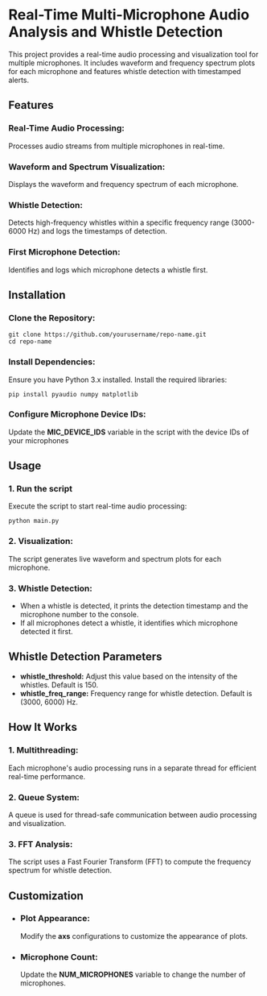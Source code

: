 # Real-Time Multi-Microphone Audio Analysis and Whistle Detection
This project provides a real-time audio processing and visualization tool for multiple microphones. It includes waveform and frequency spectrum plots for each microphone and features whistle detection with timestamped alerts.

## Features
### Real-Time Audio Processing:
Processes audio streams from multiple microphones in real-time.

### Waveform and Spectrum Visualization:
Displays the waveform and frequency spectrum of each microphone.

### Whistle Detection:
Detects high-frequency whistles within a specific frequency range (3000-6000 Hz) and logs the timestamps of detection.

### First Microphone Detection:
Identifies and logs which microphone detects a whistle first.


## Installation
### Clone the Repository:
```
git clone https://github.com/yourusername/repo-name.git  
cd repo-name
```

### Install Dependencies:
Ensure you have Python 3.x installed. Install the required libraries:
```
pip install pyaudio numpy matplotlib
```

### Configure Microphone Device IDs:
Update the **MIC_DEVICE_IDS** variable in the script with the device IDs of your microphones

## Usage
### 1. Run the script 
Execute the script to start real-time audio processing:
```
python main.py  
```
### 2. Visualization:
The script generates live waveform and spectrum plots for each microphone.

### 3. Whistle Detection:
  - When a whistle is detected, it prints the detection timestamp and the microphone number to the console.
  - If all microphones detect a whistle, it identifies which microphone detected it first.

## Whistle Detection Parameters
  - **whistle_threshold:** Adjust this value based on the intensity of the whistles. Default is 150.
  - **whistle_freq_range:** Frequency range for whistle detection. Default is (3000, 6000) Hz.

## How It Works
### 1. Multithreading:
Each microphone's audio processing runs in a separate thread for efficient real-time performance.

### 2. Queue System:
A queue is used for thread-safe communication between audio processing and visualization.

### 3. FFT Analysis:
The script uses a Fast Fourier Transform (FFT) to compute the frequency spectrum for whistle detection.

## Customization
  - ### Plot Appearance:
    Modify the **axs** configurations to customize the appearance of plots.
  - ### Microphone Count:
    Update the **NUM_MICROPHONES** variable to change the number of microphones.   

